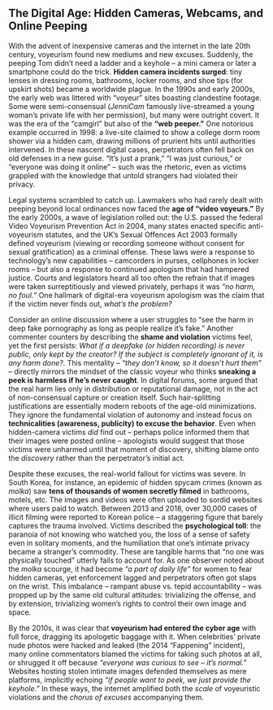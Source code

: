 ## The Digital Age: Hidden Cameras, Webcams, and Online Peeping

With the advent of inexpensive cameras and the internet in the late 20th century, voyeurism found new mediums and new excuses. Suddenly, the peeping Tom didn’t need a ladder and a keyhole – a mini camera or later a smartphone could do the trick. **Hidden camera incidents surged**: tiny lenses in dressing rooms, bathrooms, locker rooms, and shoe tips (for upskirt shots) became a worldwide plague. In the 1990s and early 2000s, the early web was littered with “voyeur” sites boasting clandestine footage. Some were semi-consensual (*JenniCam* famously live-streamed a young woman’s private life with her permission), but many were outright covert. It was the era of the “camgirl” but also of the **“web peeper.”** One notorious example occurred in 1998: a live-site claimed to show a college dorm room shower via a hidden cam, drawing millions of prurient hits until authorities intervened. In these nascent digital cases, perpetrators often fell back on old defenses in a new guise. “It’s just a prank,” “I was just curious,” or “everyone was doing it online” – such was the rhetoric, even as victims grappled with the knowledge that untold strangers had violated their privacy.

Legal systems scrambled to catch up. Lawmakers who had rarely dealt with peeping beyond local ordinances now faced the **age of “video voyeurs.”** By the early 2000s, a wave of legislation rolled out: the U.S. passed the federal Video Voyeurism Prevention Act in 2004, many states enacted specific anti-voyeurism statutes, and the UK’s Sexual Offences Act 2003 formally defined voyeurism (viewing or recording someone without consent for sexual gratification) as a criminal offense. These laws were a response to technology’s new capabilities – camcorders in purses, cellphones in locker rooms – but also a response to continued apologism that had hampered justice. Courts and legislators heard all too often the refrain that if images were taken surreptitiously and viewed privately, perhaps it was *“no harm, no foul.”* One hallmark of digital-era voyeurism apologism was the claim that if the victim never finds out, *what’s the problem?*

Consider an online discussion where a user struggles to “see the harm in deep fake pornography as long as people realize it’s fake.” Another commenter counters by describing the **shame and violation** victims feel, yet the first persists: *What if a deepfake (or hidden recording) is never public, only kept by the creator? If the subject is completely ignorant of it, is any harm done?*. This mentality – *“they don’t know, so it doesn’t hurt them”* – directly mirrors the mindset of the classic voyeur who thinks **sneaking a peek is harmless if he’s never caught**. In digital forums, some argued that the real harm lies only in distribution or reputational damage, not in the act of non-consensual capture or creation itself. Such hair-splitting justifications are essentially modern reboots of the age-old minimizations. They ignore the fundamental violation of autonomy and instead focus on **technicalities (awareness, publicity) to excuse the behavior**. Even when hidden-camera victims *did* find out – perhaps police informed them that their images were posted online – apologists would suggest that those victims were unharmed until that moment of discovery, shifting blame onto the *discovery* rather than the perpetrator’s initial act.

Despite these excuses, the real-world fallout for victims was severe. In South Korea, for instance, an epidemic of hidden spycam crimes (known as *molka*) saw **tens of thousands of women secretly filmed** in bathrooms, motels, etc. The images and videos were often uploaded to sordid websites where users paid to watch. Between 2013 and 2018, over 30,000 cases of illicit filming were reported to Korean police – a staggering figure that barely captures the trauma involved. Victims described the **psychological toll**: the paranoia of not knowing who watched you, the loss of a sense of safety even in solitary moments, and the humiliation that one’s intimate privacy became a stranger’s commodity. These are tangible harms that “no one was physically touched” utterly fails to account for. As one observer noted about the *molka* scourge, it had become *“a part of daily life”* for women to fear hidden cameras, yet enforcement lagged and perpetrators often got slaps on the wrist. This imbalance – rampant abuse vs. tepid accountability – was propped up by the same old cultural attitudes: trivializing the offense, and by extension, trivializing women’s rights to control their own image and space.

By the 2010s, it was clear that **voyeurism had entered the cyber age** with full force, dragging its apologetic baggage with it. When celebrities’ private nude photos were hacked and leaked (the 2014 “Fappening” incident), many online commentators blamed the victims for taking such photos at all, or shrugged it off because *“everyone was curious to see – it’s normal.”* Websites hosting stolen intimate images defended themselves as mere platforms, implicitly echoing *“if people want to peek, we just provide the keyhole.”* In these ways, the internet amplified both the *scale* of voyeuristic violations and the *chorus of excuses* accompanying them.